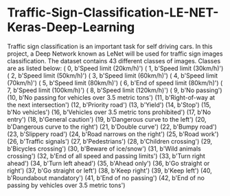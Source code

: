 # Traffic-Sign-Classification-LE-NET-Keras-Deep-Learning
Traffic sign classification is an important task for self driving cars. In this project, a Deep Network known as LeNet will be used for traffic sign images classification. The dataset contains 43 different classes of images.  Classes are as listed below:  ( 0, b'Speed limit (20km/h)') ( 1, b'Speed limit (30km/h)') ( 2, b'Speed limit (50km/h)') ( 3, b'Speed limit (60km/h)') ( 4, b'Speed limit (70km/h)')  ( 5, b'Speed limit (80km/h)') ( 6, b'End of speed limit (80km/h)') ( 7, b'Speed limit (100km/h)') ( 8, b'Speed limit (120km/h)') ( 9, b'No passing')  (10, b'No passing for vehicles over 3.5 metric tons') (11, b'Right-of-way at the next intersection') (12, b'Priority road') (13, b'Yield') (14, b'Stop')  (15, b'No vehicles') (16, b'Vehicles over 3.5 metric tons prohibited') (17, b'No entry') (18, b'General caution') (19, b'Dangerous curve to the left') (20, b'Dangerous curve to the right') (21, b'Double curve') (22, b'Bumpy road') (23, b'Slippery road') (24, b'Road narrows on the right') (25, b'Road work') (26, b'Traffic signals') (27, b'Pedestrians') (28, b'Children crossing') (29, b'Bicycles crossing') (30, b'Beware of ice/snow') (31, b'Wild animals crossing') (32, b'End of all speed and passing limits') (33, b'Turn right ahead') (34, b'Turn left ahead') (35, b'Ahead only') (36, b'Go straight or right') (37, b'Go straight or left') (38, b'Keep right') (39, b'Keep left') (40, b'Roundabout mandatory') (41, b'End of no passing') (42, b'End of no passing by vehicles over 3.5 metric tons')
